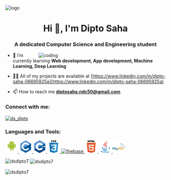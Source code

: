 ![logo](https://github.com/DsDipto7/DsDipto7/blob/main/%E2%80%94Pngtree%E2%80%94notebook%20computer%20electronic%20equipment%20science_1677481.jpg)

<h1 align="center">Hi 👋, I'm Dipto Saha</h1>
<h3 align="center">A dedicated Computer Science and Engineering student</h3>

<img align="right" alt="coding" width="400" src="https://media0.giphy.com/media/lP8xu5t2DLGG045H8F/giphy.gif">

- 🌱 I’m currently learning **Web development, App development, Machine Learning, Deep Learning**

- 👨‍💻 All of my projects are available at [https://www.linkedin.com/in/dipto-saha-06695925a](https://www.linkedin.com/in/dipto-saha-06695925a)

- 📫 How to reach me **diptosaha.ndc50@gmail.com**

<h3 align="left">Connect with me:</h3>
<p align="left">
<a href="https://codeforces.com/profile/ds_dipto" target="blank"><img align="center" src="https://raw.githubusercontent.com/rahuldkjain/github-profile-readme-generator/master/src/images/icons/Social/codeforces.svg" alt="ds_dipto" height="30" width="40" /></a>
</p>

<h3 align="left">Languages and Tools:</h3>
<p align="left"> <a href="https://developer.android.com" target="_blank" rel="noreferrer"> <img src="https://raw.githubusercontent.com/devicons/devicon/master/icons/android/android-original-wordmark.svg" alt="android" width="40" height="40"/> </a> <a href="https://www.cprogramming.com/" target="_blank" rel="noreferrer"> <img src="https://raw.githubusercontent.com/devicons/devicon/master/icons/c/c-original.svg" alt="c" width="40" height="40"/> </a> <a href="https://www.w3schools.com/cpp/" target="_blank" rel="noreferrer"> <img src="https://raw.githubusercontent.com/devicons/devicon/master/icons/cplusplus/cplusplus-original.svg" alt="cplusplus" width="40" height="40"/> </a> <a href="https://www.w3schools.com/css/" target="_blank" rel="noreferrer"> <img src="https://raw.githubusercontent.com/devicons/devicon/master/icons/css3/css3-original-wordmark.svg" alt="css3" width="40" height="40"/> </a> <a href="https://firebase.google.com/" target="_blank" rel="noreferrer"> <img src="https://www.vectorlogo.zone/logos/firebase/firebase-icon.svg" alt="firebase" width="40" height="40"/> </a> <a href="https://www.w3.org/html/" target="_blank" rel="noreferrer"> <img src="https://raw.githubusercontent.com/devicons/devicon/master/icons/html5/html5-original-wordmark.svg" alt="html5" width="40" height="40"/> </a> <a href="https://www.java.com" target="_blank" rel="noreferrer"> <img src="https://raw.githubusercontent.com/devicons/devicon/master/icons/java/java-original.svg" alt="java" width="40" height="40"/> </a> <a href="https://www.mysql.com/" target="_blank" rel="noreferrer"> <img src="https://raw.githubusercontent.com/devicons/devicon/master/icons/mysql/mysql-original-wordmark.svg" alt="mysql" width="40" height="40"/> </a> </p>

<p><img align="left" src="https://github-readme-stats.vercel.app/api/top-langs?username=dsdipto7&show_icons=true&locale=en&layout=compact" alt="dsdipto7" /></p>

<p>&nbsp;<img align="center" src="https://github-readme-stats.vercel.app/api?username=dsdipto7&show_icons=true&locale=en" alt="dsdipto7" /></p>

<p><img align="center" src="https://github-readme-streak-stats.herokuapp.com/?user=dsdipto7&" alt="dsdipto7" /></p>

